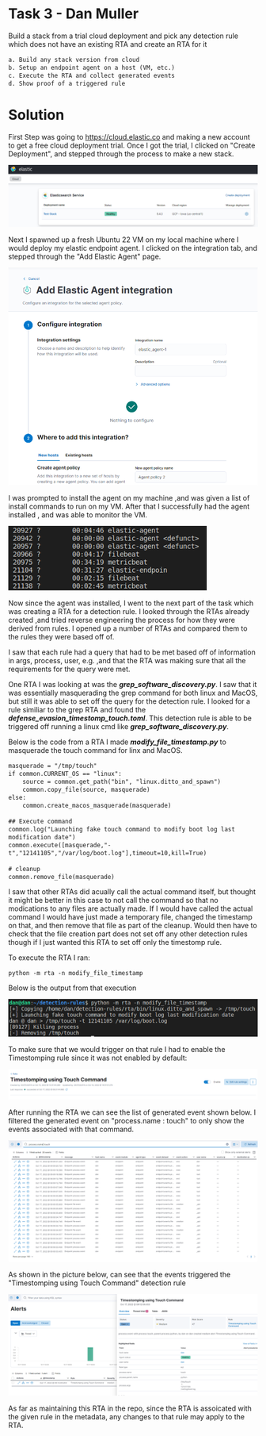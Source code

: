 # Task 3 - Dan Muller

Build a stack from a trial cloud deployment and pick any detection rule which does not have an existing RTA and create an RTA for it  

    a. Build any stack version from cloud
    b. Setup an endpoint agent on a host (VM, etc.)
    c. Execute the RTA and collect generated events
    d. Show proof of a triggered rule


# Solution

First Step was going to https://cloud.elastic.co and making a new account to get a free cloud deployment trial. Once I got the trial, I clicked on "Create Deployment", and stepped through the process to make a new stack.

![Kiku](assets/trial_stack.PNG)

Next I spawned up a fresh Ubuntu 22 VM on my local machine where I would deploy my elastic endpoint agent. I clicked on the integration tab, and stepped through the "Add Elastic Agent" page.

![Kiku](assets/add_agent.PNG)

I was prompted to install the agent on my machine ,and was given a list of install commands to run on my VM. After that I successfully had the agent installed , and was able to monitor the VM. 

![Kiku](assets/successful_install.PNG)

Now since the agent was installed, I went to the next part of the task which was creating a RTA for a detection rule. I looked through the RTAs already created ,and tried reverse engineering the process for how they were derived from rules. I opened up a number of RTAs and compared them to the rules they were based off of.  

I saw that each rule had a query that had to be met based off of information in  args, process, user, e.g. ,and that the RTA was making sure that all the requirements for the query were met.

One RTA I was looking at was the ***grep_software_discovery.py***. I saw that it was essentially masquerading the grep command for both linux and MacOS, but still it was able to set off the query for the detection rule. I looked for a rule similiar to the grep RTA and found the ***defense_evasion_timestomp_touch.toml***. This detection rule is able to be triggered off running a linux cmd like ***grep_software_discovery.py***.

Below is the code from a RTA I made ***modify_file_timestamp.py*** to masquerade the touch command for linx and MacOS.
```
masquerade = "/tmp/touch"
if common.CURRENT_OS == "linux":
    source = common.get_path("bin", "linux.ditto_and_spawn")
    common.copy_file(source, masquerade)
else:
    common.create_macos_masquerade(masquerade)

## Execute command
common.log("Launching fake touch command to modify boot log last modification date")
common.execute([masquerade,"-t","12141105","/var/log/boot.log"],timeout=10,kill=True)

# cleanup
common.remove_file(masquerade)
```

I saw that other RTAs did acually call the actual command itself, but thought it might be better in this case to not call the command so that no modications to any files are actually made. If I would have called the actual command I would have just made a temporary file, changed the timestamp on that, and then remove that file as part of the cleanup. Would then have to check that the file creation part does not set off any other detection rules though if I just wanted this RTA to set off only the timestomp rule. 

To execute the RTA I ran:
```
python -m rta -n modify_file_timestamp
```
Below is the output from that execution

![Kiku](assets/rta_output.PNG)

To make sure that we would trigger on that rule I had to enable the Timestomping rule since it was not enabled by default:

![Kiku](assets/enable_timestomp.PNG)

After running the RTA we can see the list of generated event shown below. I filtered the generated event on "process.name : touch" to only show the events associated with that command.

![Kiku](assets/touch_events.PNG)

As shown in the picture below, can see that the events triggered the "Timestomping using Touch Command" detection rule 

![Kiku](assets/alert.PNG)

As far as maintaining this RTA in the repo, since the RTA is assoicated with the given rule in the metadata, any changes to that rule may apply to the RTA.